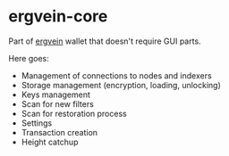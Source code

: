 # ergvein-core

Part of [ergvein](cypra.io) wallet that doesn't require GUI parts.

Here goes:
* Management of connections to nodes and indexers
* Storage management (encryption, loading, unlocking)
* Keys management
* Scan for new filters
* Scan for restoration process
* Settings
* Transaction creation
* Height catchup 
